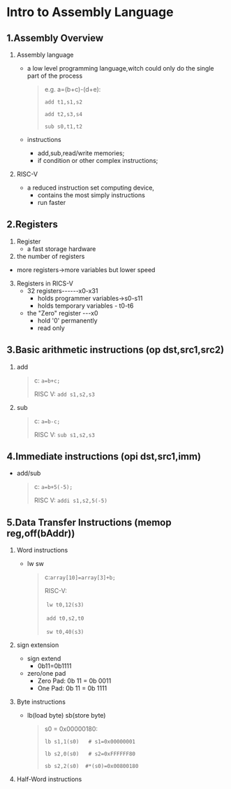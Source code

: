 #  Intro to Assembly Language

##  1.Assembly Overview

1. Assembly language

   - a low level  programming language,witch could only do the single part of the process

     > e.g. a=(b+c)-(d+e):
     >
     > `add t1,s1,s2`
     >
     > `add t2,s3,s4`
     >
     > `sub s0,t1,t2`

   - instructions
     - add,sub,read/write memories;
     - if condition or other complex instructions;

2. RISC-V

   - a reduced instruction set computing device,
     - contains the most simply instructions
     - run faster

## 2.Registers

1. Register
   - a fast storage hardware
2.  the number of registers
   - more registers->more variables but lower speed

3. Registers in RICS-V
   - 32 registers------x0-x31
     - holds programmer variables->s0-s11
     - holds temporary variables - t0-t6
   - the "Zero" register ---x0
     - hold '0' permanently
     - read only

## 3.Basic arithmetic instructions (op dst,src1,src2) 

1. add

   > c:  `a=b+c;`
   >
   > RISC V: `add s1,s2,s3`

2. sub

   > c:  `a=b-c;`
   >
   > RISC V: `sub s1,s2,s3`

## 4.Immediate instructions (opi dst,src1,imm) 

- add/sub

	> c:  `a=b+5(-5);`
	>
	> RISC V: `addi s1,s2,5(-5)`

## 5.Data Transfer Instructions (memop reg,off(bAddr))

1. Word instructions

   - lw sw

     > c:`array[10]=array[3]+b;`
     >
     > RISC-V:
     >
     > ​	`lw t0,12(s3)`
     >
     > ​	`add t0,s2,t0`
     >
     > ​	`sw t0,40(s3)`
     

2. sign extension

   - sign extend 
     - 0b11=0b1111
   - zero/one pad
     - Zero Pad: 0b 11 = 0b 0011
     - One Pad: 0b 11 = 0b 1111

3. Byte instructions

   - lb(load byte) sb(store byte)

     > s0 = 0x00000180:
     >
     > `lb s1,1(s0)   # s1=0x00000001`
     >
     > `lb s2,0(s0)   # s2=0xFFFFFF80`
     >
     > `sb s2,2(s0)  #*(s0)=0x00800180`

4. Half-Word instructions

